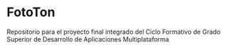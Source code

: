 # FotoTon
Repositorio para el proyecto final integrado del Ciclo Formativo de Grado Superior de Desarrollo de Aplicaciones Multiplataforma
